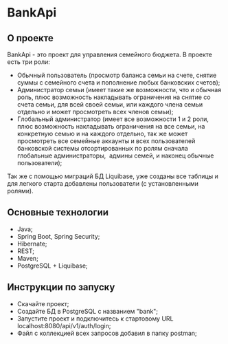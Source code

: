 # BankApi
## О проекте


BankApi - это проект для управления семейного бюджета. В проекте есть три роли:

- Обычный пользователь (просмотр баланса семьи на счете, снятие суммы с семейного счета и пополнение любых банковских счетов);<br/>
- Администратор семьи (имеет такие же возможности, что и обычная роль, плюс возможность накладывать ограничения на снятие со счета семьи, для всей своей семьи, или каждого члена семьи отдельно и может просмотреть всех членов семьи);<br/>
- Глобальный администратор (имеет все возможности 1 и 2 роли, плюс возможность накладывать ограничения на все семьи, на конкретную семью и на каждого отдельно, так же может просмотреть все семейные аккаунты и всех пользователей банковской системы отсортированных по ролям сначала глобальные администраторы,  админы семей, и наконец обычные пользователи);


Так же с помощью миграций БД Liquibase, уже созданы все таблицы и для легкого старта добавлены пользователи (с установленными ролями).


## Основные технологии

- Java;
- Spring Boot, Spring Security;
- Hibernate;
- REST;
- Maven;
- PostgreSQL + Liquibase;

## Инструкции по запуску

- Скачайте проект;
- Cоздайте БД в PostgreSQL с названием "bank";
- Запустите проект и подключитесь к стартовому URL localhost:8080/api/v1/auth/login;
- Файл с коллекцией всех запросов добавил в папку postman;
